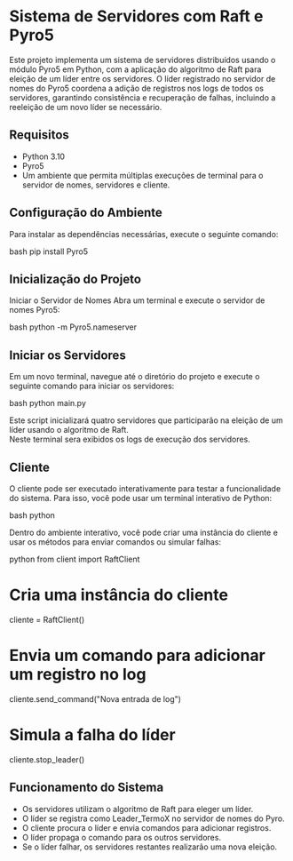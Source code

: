 # Sistema de Servidores com Raft e Pyro5
Este projeto implementa um sistema de servidores distribuídos usando o módulo Pyro5 em Python, com a aplicação do algoritmo de Raft para eleição de um líder entre os servidores. O líder registrado no servidor de nomes do Pyro5 coordena a adição de registros nos logs de todos os servidores, garantindo consistência e recuperação de falhas, incluindo a reeleição de um novo líder se necessário.

## Requisitos
- Python 3.10
- Pyro5
- Um ambiente que permita múltiplas execuções de terminal para o servidor de nomes, servidores e cliente.


## Configuração do Ambiente
Para instalar as dependências necessárias, execute o seguinte comando:

bash
pip install Pyro5


## Inicialização do Projeto
Iniciar o Servidor de Nomes
Abra um terminal e execute o servidor de nomes Pyro5:


bash
python -m Pyro5.nameserver


## Iniciar os Servidores
Em um novo terminal, navegue até o diretório do projeto e execute o seguinte comando para iniciar os servidores:

bash
python main.py


Este script inicializará quatro servidores que participarão na eleição de um líder usando o algoritmo de Raft.  
Neste terminal sera exibidos os logs de execução dos servidores.

## Cliente
O cliente pode ser executado interativamente para testar a funcionalidade do sistema. Para isso, você pode usar um terminal interativo de Python:

bash
python


Dentro do ambiente interativo, você pode criar uma instância do cliente e usar os métodos para enviar comandos ou simular falhas:

python
from client import RaftClient

# Cria uma instância do cliente
cliente = RaftClient()

# Envia um comando para adicionar um registro no log
cliente.send_command("Nova entrada de log")

# Simula a falha do líder
cliente.stop_leader()


## Funcionamento do Sistema
- Os servidores utilizam o algoritmo de Raft para eleger um líder.
- O líder se registra como Leader_TermoX no servidor de nomes do Pyro.
- O cliente procura o líder e envia comandos para adicionar registros.
- O líder propaga o comando para os outros servidores.
- Se o líder falhar, os servidores restantes realizarão uma nova eleição.